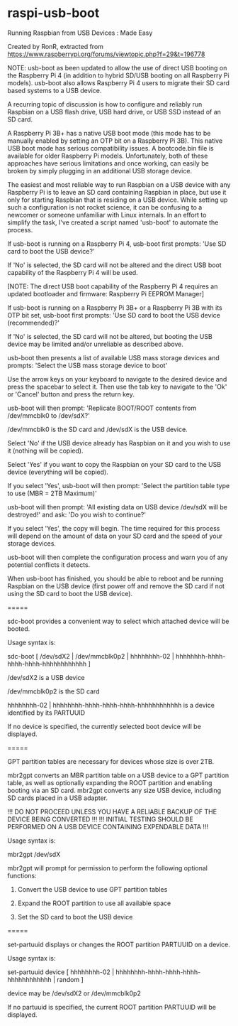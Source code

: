 # raspi-usb-boot
Running Raspbian from USB Devices : Made Easy

Created by RonR, extracted from https://www.raspberrypi.org/forums/viewtopic.php?f=29&t=196778


NOTE: usb-boot as been updated to allow the use of direct USB booting on the Raspberry Pi 4 (in addition to hybrid SD/USB booting on all Raspberry Pi models). usb-boot also allows Raspberry Pi 4 users to migrate their SD card based systems to a USB device.

A recurring topic of discussion is how to configure and reliably run Raspbian on a USB flash drive, USB hard drive, or USB SSD instead of an SD card.

A Raspberry Pi 3B+ has a native USB boot mode (this mode has to be manually enabled by setting an OTP bit on a Raspberry Pi 3B). This native USB boot mode has serious compatibility issues. A bootcode.bin file is available for older Raspberry Pi models. Unfortunately, both of these approaches have serious limitations and once working, can easily be broken by simply plugging in an additional USB storage device.

The easiest and most reliable way to run Raspbian on a USB device with any Raspberry Pi is to leave an SD card containing Raspbian in place, but use it only for starting Raspbian that is residing on a USB device. While setting up such a configuration is not rocket science, it can be confusing to a newcomer or someone unfamiliar with Linux internals. In an effort to simplify the task, I've created a script named 'usb-boot' to automate the process.

If usb-boot is running on a Raspberry Pi 4, usb-boot first prompts: 'Use SD card to boot the USB device?'

If 'No' is selected, the SD card will not be altered and the direct USB boot capability of the Raspberry Pi 4 will be used.

[NOTE: The direct USB boot capability of the Raspberry Pi 4 requires an updated bootloader and firmware: Raspberry Pi EEPROM Manager]

If usb-boot is running on a Raspberry Pi 3B+ or a Raspberry Pi 3B with its OTP bit set, usb-boot first prompts: 'Use SD card to boot the USB device (recommended)?'

If 'No' is selected, the SD card will not be altered, but booting the USB device may be limited and/or unreliable as described above.

usb-boot then presents a list of available USB mass storage devices and prompts: 'Select the USB mass storage device to boot'

Use the arrow keys on your keyboard to navigate to the desired device and press the spacebar to select it. Then use the tab key to navigate to the 'Ok' or 'Cancel' button and press the return key.

usb-boot will then prompt: 'Replicate BOOT/ROOT contents from /dev/mmcblk0 to /dev/sdX?'

/dev/mmcblk0 is the SD card and /dev/sdX is the USB device.

Select 'No' if the USB device already has Raspbian on it and you wish to use it (nothing will be copied).

Select 'Yes' if you want to copy the Raspbian on your SD card to the USB device (everything will be copied).

If you select 'Yes', usb-boot will then prompt: 'Select the partition table type to use (MBR = 2TB Maximum)'

usb-boot will then prompt: 'All existing data on USB device /dev/sdX will be destroyed!' and ask: 'Do you wish to continue?'

If you select 'Yes', the copy will begin. The time required for this process will depend on the amount of data on your SD card and the speed of your storage devices.

usb-boot will then complete the configuration process and warn you of any potential conflicts it detects.

When usb-boot has finished, you should be able to reboot and be running Raspbian on the USB device (first power off and remove the SD card if not using the SD card to boot the USB device).

=====

sdc-boot provides a convenient way to select which attached device will be booted.

Usage syntax is:

sdc-boot [ /dev/sdX2 | /dev/mmcblk0p2 | hhhhhhhh-02 | hhhhhhhh-hhhh-hhhh-hhhh-hhhhhhhhhhhh ]

/dev/sdX2 is a USB device

/dev/mmcblk0p2 is the SD card

hhhhhhhh-02 | hhhhhhhh-hhhh-hhhh-hhhh-hhhhhhhhhhhh is a device identified by its PARTUUID

If no device is specified, the currently selected boot device will be displayed.

=====

GPT partition tables are necessary for devices whose size is over 2TB.

mbr2gpt converts an MBR partition table on a USB device to a GPT partition table, as well as optionally expanding the ROOT partition and enabling booting via an SD card.
mbr2gpt converts any size USB device, including SD cards placed in a USB adapter.

!!! DO NOT PROCEED UNLESS YOU HAVE A RELIABLE BACKUP OF THE DEVICE BEING CONVERTED !!!
!!! INITIAL TESTING SHOULD BE PERFORMED ON A USB DEVICE CONTAINING EXPENDABLE DATA !!!

Usage syntax is:

mbr2gpt /dev/sdX

mbr2gpt will prompt for permission to perform the following optional functions:

1. Convert the USB device to use GPT partition tables

2. Expand the ROOT partition to use all available space

3. Set the SD card to boot the USB device

=====

set-partuuid displays or changes the ROOT partition PARTUUID on a device.

Usage syntax is:

set-partuuid device [ hhhhhhhh-02 | hhhhhhhh-hhhh-hhhh-hhhh-hhhhhhhhhhhh | random ]

device may be /dev/sdX2 or /dev/mmcblk0p2

If no partuuid is specified, the current ROOT partition PARTUUID will be displayed.

